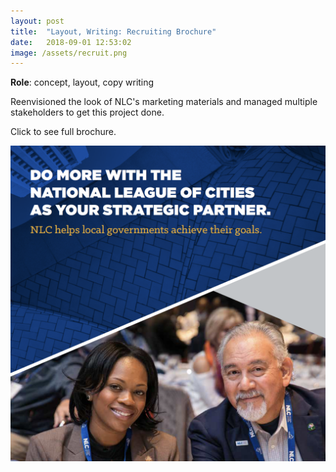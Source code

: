 ```yaml
---
layout: post
title:  "Layout, Writing: Recruiting Brochure"
date:   2018-09-01 12:53:02
image: /assets/recruit.png
---
```


**Role**: concept, layout, copy writing

Reenvisioned the look of NLC's marketing materials and managed multiple stakeholders to get this project done. 

Click to see full brochure.

[![Autonomous Vehicle Pilots Across America](/assets/recruit.png)](/projects/FINAL-recruiting-brochure.pdf)

